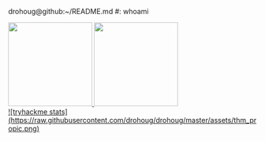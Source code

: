 


drohoug@github:~/README.md #: whoami <br /> 


<dlv>
  <a href="https://github.com/drohoug">
  <img height="170em" src="https://github-readme-stats.vercel.app/api?username=drohoug&theme=dark&includ_all_comits=true&count_private=true"/>
  <img height="170em" src="https://github-readme-stats.vercel.app/api/top-langs/?username=drohoug&layout-compact&langs_count&theme=dark"/>
<div/>
<div>
            ![tryhackme stats]
  (https://raw.githubusercontent.com/drohoug/drohoug/master/assets/thm_propic.png)
<div/>
